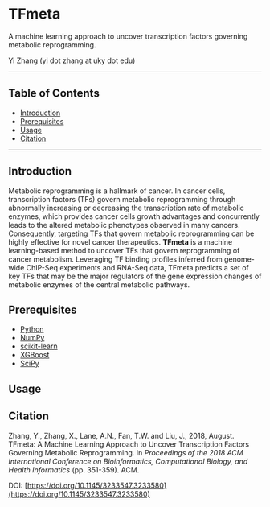 # TFmeta
A machine learning approach to uncover transcription factors governing metabolic reprogramming.

Yi Zhang (yi dot zhang at uky dot edu)

***
## Table of Contents
* [Introduction](https://github.com/zhangyimc/TFmeta/blob/master/README.md#introduction)
* [Prerequisites](https://github.com/zhangyimc/TFmeta/blob/master/README.md#prerequisites)
* [Usage](https://github.com/zhangyimc/TFmeta/blob/master/README.md#usage)
* [Citation](https://github.com/zhangyimc/TFmeta/blob/master/README.md#citation)
***

## Introduction
Metabolic reprogramming is a hallmark of cancer. In cancer cells, transcription factors (TFs) govern metabolic reprogramming through abnormally increasing or decreasing the transcription rate of metabolic enzymes, which provides cancer cells growth advantages and concurrently leads to the altered metabolic phenotypes observed in many cancers. Consequently, targeting TFs that govern metabolic reprogramming can be highly effective for novel cancer therapeutics. **TFmeta** is a machine learning-based method to uncover TFs that govern reprogramming of cancer metabolism. Leveraging TF binding profiles inferred from genome-wide ChIP-Seq experiments and RNA-Seq data, TFmeta predicts a set of key TFs that may be the major regulators of the gene expression changes of metabolic enzymes of the central metabolic pathways.

## Prerequisites
* [Python](https://www.python.org/)
* [NumPy](http://www.numpy.org/)
* [scikit-learn](http://scikit-learn.org/stable/)
* [XGBoost](https://xgboost.readthedocs.io/en/latest/)
* [SciPy](https://www.scipy.org/)

## Usage

## Citation
Zhang, Y., Zhang, X., Lane, A.N., Fan, T.W. and Liu, J., 2018, August. TFmeta: A Machine Learning Approach to Uncover Transcription Factors Governing Metabolic Reprogramming. In *Proceedings of the 2018 ACM International Conference on Bioinformatics, Computational Biology, and Health Informatics* (pp. 351-359). ACM.

DOI: [https://doi.org/10.1145/3233547.3233580](https://doi.org/10.1145/3233547.3233580)

